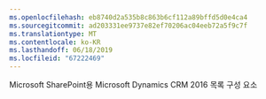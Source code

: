 ```yaml
---
ms.openlocfilehash: eb8740d2a535b8c863b6cf112a89bffd5d0e4ca4
ms.sourcegitcommit: ad203331ee9737e82ef70206ac04eeb72a5f9c7f
ms.translationtype: MT
ms.contentlocale: ko-KR
ms.lasthandoff: 06/18/2019
ms.locfileid: "67222469"
---
```

Microsoft SharePoint용 Microsoft Dynamics CRM 2016 목록 구성 요소